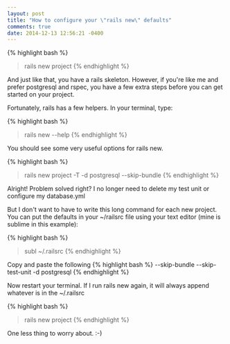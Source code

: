 ```yaml
---
layout: post
title: "How to configure your \"rails new\" defaults"
comments: true
date: 2014-12-13 12:56:21 -0400
---
```


{% highlight bash %}
> rails new project
{% endhighlight %}

And just like that, you have a rails skeleton. However, if you're like me and prefer postgresql and rspec, you have a few extra steps before you can get started on your project.

Fortunately, rails has a few helpers. In your terminal, type:

{% highlight bash %}
> rails new --help
{% endhighlight %}

You should see some very useful options for rails new.

{% highlight bash %}
> rails new project -T -d postgresql --skip-bundle
{% endhighlight %}

Alright! Problem solved right? I no longer need to delete my test unit or configure my database.yml 

But I don't want to have to write this long command for each new project. You can put the defaults in your ~/railsrc file using your text editor (mine is sublime in this example):

{% highlight bash %}
> subl ~/.railsrc
{% endhighlight %}

Copy and paste the following 
{% highlight bash %}
--skip-bundle
--skip-test-unit
-d postgresql
{% endhighlight %}

Now restart your terminal. If I run rails new again, it will always append whatever is in the ~/.railsrc

{% highlight bash %}
> rails new project
{% endhighlight %}

One less thing to worry about. :-)
